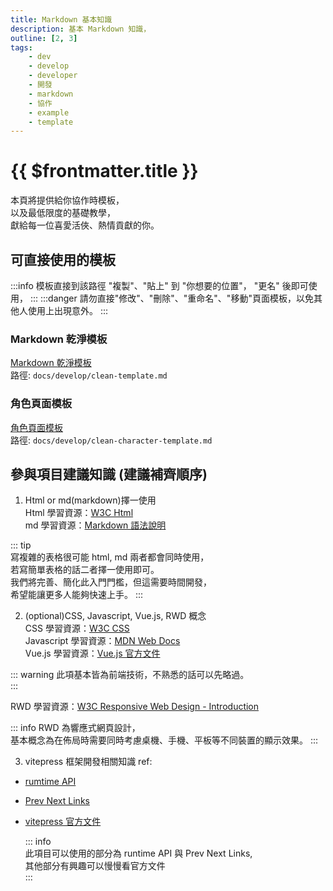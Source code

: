 ```yaml
---
title: Markdown 基本知識
description: 基本 Markdown 知識，
outline: [2, 3]
tags:
    - dev
    - develop
    - developer
    - 開發
    - markdown
    - 協作
    - example
    - template
---
```


# {{ $frontmatter.title }}

本頁將提供給你協作時模板，  
以及最低限度的基礎教學，  
獻給每一位喜愛活俠、熱情貢獻的你。

## 可直接使用的模板

:::info
模板直接到該路徑 "複製"、"貼上" 到 "你想要的位置"， "更名" 後即可使用，
:::
:::danger
請勿直接"修改"、"刪除"、"重命名"、"移動"頁面模板，以免其他人使用上出現意外。
:::

### Markdown 乾淨模板

[Markdown 乾淨模板](/develop/clean-template.md)  
路徑: `docs/develop/clean-template.md`

### 角色頁面模板

[角色頁面模板](/develop/clean-character-template.md)  
路徑: `docs/develop/clean-character-template.md`

## 參與項目建議知識 (建議補齊順序)

1. Html or md(markdown)擇一使用  
   Html 學習資源：[W3C Html](https://www.w3schools.com/html/default.asp)  
   md 學習資源：[Markdown 語法說明](https://markdown.tw)

::: tip  
寫複雜的表格很可能 html, md 兩者都會同時使用，<br>
若寫簡單表格的話二者擇一使用即可。<br>
我們將完善、簡化此入門門檻，但這需要時間開發，<br>
希望能讓更多人能夠快速上手。
:::

2. (optional)CSS, Javascript, Vue.js, RWD 概念  
   CSS 學習資源：[W3C CSS](https://www.w3schools.com/css/default.asp)  
   Javascript 學習資源：[MDN Web Docs](https://www.w3schools.com/js/)  
   Vue.js 學習資源：[Vue.js 官方文件](https://cn.vuejs.org/)

::: warning
此項基本皆為前端技術，不熟悉的話可以先略過。<br>
:::

RWD 學習資源：[W3C Responsive Web Design - Introduction](https://www.w3schools.com/css/css_rwd_intro.asp)

::: info
RWD 為響應式網頁設計， <br>
基本概念為在佈局時需要同時考慮桌機、手機、平板等不同裝置的顯示效果。
:::

3. vitepress 框架開發相關知識
   ref:

-   [rumtime API](https://vitepress.dev/reference/runtime-api#runtime-api)
-   [Prev Next Links](https://vitepress.dev/reference/default-theme-prev-next-links)
-   [vitepress 官方文件](https://vitepress.dev/)

    ::: info  
    此項目可以使用的部分為 runtime API 與 Prev Next Links,  
    其他部分有興趣可以慢慢看官方文件  
    :::
